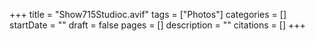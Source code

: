 +++
title = "Show715Studioc.avif"
tags = ["Photos"]
categories = []
startDate = ""
draft = false
pages = []
description = ""
citations = []
+++
